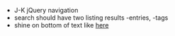 - J-K jQuery navigation
- search should have two listing results -entries, -tags
- shine on bottom of text like [here](http://www.realmacsoftware.com/littlesnapper/)
